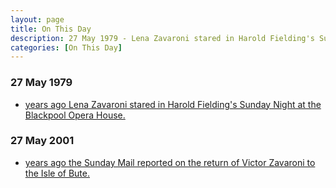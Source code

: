 ```yaml
---
layout: page
title: On This Day
description: 27 May 1979 - Lena Zavaroni stared in Harold Fielding's Sunday Night at the Blackpool Opera House.
categories: [On This Day]
---
```


### 27 May 1979
* [<span id="age1"></span> years ago Lena Zavaroni stared in Harold Fielding's Sunday Night at the Blackpool Opera House.](/theatre/harold%20fielding/blackpool%20opera%20house/1979/05/27/harold-fieldings-sunday-night-at-the-blackpool-opera-house.html)


### 27 May 2001
* [<span id="age2"></span> years ago the Sunday Mail reported on the return of Victor Zavaroni to the Isle of Bute.](http://bit.ly/Sunday-Mail-LZ-2001-05-27)

<!-- Script for calculating number of years ago -->
<script>
var dob = '19790527';
var year = Number(dob.substr(0, 4));
var month = Number(dob.substr(4, 2)) - 1;
var day = Number(dob.substr(6, 2));
var today = new Date();
var age1 = today.getFullYear() - year;
if (today.getMonth() < month || (today.getMonth() == month && today.getDate() < day)) {
age1--;
}
document.getElementById("age1").innerHTML=age1;

var dob = '20010527';
var year = Number(dob.substr(0, 4));
var month = Number(dob.substr(4, 2)) - 1;
var day = Number(dob.substr(6, 2));
var today = new Date();
var age2 = today.getFullYear() - year;
if (today.getMonth() < month || (today.getMonth() == month && today.getDate() < day)) {
age2--;
}
document.getElementById("age2").innerHTML=age2;
</script>

